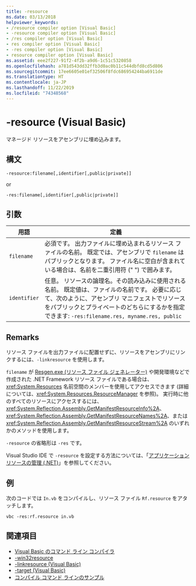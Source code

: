 ```yaml
---
title: -resource
ms.date: 03/13/2018
helpviewer_keywords:
- /resource compiler option [Visual Basic]
- -resource compiler option [Visual Basic]
- /res compiler option [Visual Basic]
- res compiler option [Visual Basic]
- -res compiler option [Visual Basic]
- resource compiler option [Visual Basic]
ms.assetid: eee2f227-91f2-4f2b-a9d6-1c51c5320858
ms.openlocfilehash: a781d543dd32ffb3d0ac0b11c544dbfd8cd5d806
ms.sourcegitcommit: 17ee6605e01ef32506f8fdc686954244ba6911de
ms.translationtype: HT
ms.contentlocale: ja-JP
ms.lasthandoff: 11/22/2019
ms.locfileid: "74348568"
---
```

# <a name="-resource-visual-basic"></a>-resource (Visual Basic)
マネージド リソースをアセンブリに埋め込みます。  
  
## <a name="syntax"></a>構文  
  
```console  
-resource:filename[,identifier[,public|private]]  
```

or  

```console
-res:filename[,identifier[,public|private]]  
```  
  
## <a name="arguments"></a>引数  
  
|用語|定義|  
|---|---|  
|`filename`|必須です。 出力ファイルに埋め込まれるリソース ファイルの名前。 既定では、アセンブリで `filename` はパブリックとなります。 ファイル名に空白が含まれている場合は、名前を二重引用符 (" ") で囲みます。|  
|`identifier`|任意。 リソースの論理名。その読み込みに使用される名前。 既定値は、ファイルの名前です。 必要に応じて、次のように、アセンブリ マニフェストでリソースをパブリックとプライベートのどちらにするかを指定できます: `-res:filename.res, myname.res, public`|  
  
## <a name="remarks"></a>Remarks  
 リソース ファイルを出力ファイルに配置せずに、リソースをアセンブリにリンクするには、`-linkresource` を使用します。  
  
 `filename` が [Resgen.exe (リソース ファイル ジェネレーター)](../../../framework/tools/resgen-exe-resource-file-generator.md) や開発環境などで作成された .NET Framework リソース ファイルである場合は、<xref:System.Resources> 名前空間のメンバーを使用してアクセスできます (詳細については、<xref:System.Resources.ResourceManager> を参照)。 実行時に他のすべてのリソースにアクセスするには、<xref:System.Reflection.Assembly.GetManifestResourceInfo%2A>、<xref:System.Reflection.Assembly.GetManifestResourceNames%2A>、または <xref:System.Reflection.Assembly.GetManifestResourceStream%2A> のいずれかのメソッドを使用します。  
  
 `-resource` の省略形は `-res` です。  
  
 Visual Studio IDE で `-resource` を設定する方法については、「[アプリケーション リソースの管理 (.NET)](/visualstudio/ide/managing-application-resources-dotnet)」を参照してください。  
  
## <a name="example"></a>例  
 次のコードでは `In.vb` をコンパイルし、リソース ファイル `Rf.resource` をアタッチします。  
  
```console
vbc -res:rf.resource in.vb  
```  
  
## <a name="see-also"></a>関連項目

- [Visual Basic のコマンド ライン コンパイラ](../../../visual-basic/reference/command-line-compiler/index.md)
- [-win32resource](../../../visual-basic/reference/command-line-compiler/win32resource.md)
- [-linkresource (Visual Basic)](../../../visual-basic/reference/command-line-compiler/linkresource.md)
- [-target (Visual Basic)](../../../visual-basic/reference/command-line-compiler/target.md)
- [コンパイル コマンド ラインのサンプル](../../../visual-basic/reference/command-line-compiler/sample-compilation-command-lines.md)
